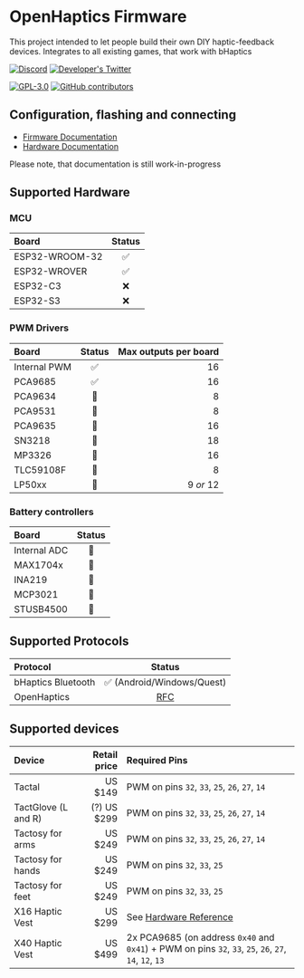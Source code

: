 # OpenHaptics Firmware

This project intended to let people build their own DIY haptic-feedback devices. Integrates to all existing games, that work with bHaptics

[![Discord](https://img.shields.io/discord/966090258104062023?label=Discord&logo=discord)](https://discord.gg/YUtRKAqty2)
[![Developer's Twitter](https://img.shields.io/twitter/follow/leon0399?color=%231DA1F2&label=Developer%27s%20Twitter&logo=twitter)](https://twitter.com/leon0399)

[![GPL-3.0](https://img.shields.io/github/license/openhaptics/openhaptics-firmware)](/LICENSE)
[![GitHub contributors](https://img.shields.io/github/contributors/openhaptics/openhaptics-firmware)](https://github.com/openhaptics/openhaptics-firmware/graphs/contributors)

## Configuration, flashing and connecting

* [Firmware Documentation](/docs)
* [Hardware Documentation](https://github.com/openhaptics/openhaptics-hardware)

Please note, that documentation is still work-in-progress

## Supported Hardware

### MCU

| Board                | Status       |
| :------------------- | :----------: |
| ESP32-WROOM-32       | ✅            |
| ESP32-WROVER         | ✅            |
| ESP32-C3             | ❌            |
| ESP32-S3             | ❌            |

### PWM Drivers

| Board                | Status       | Max outputs per board |
| :------------------- | :----------: | ---------------------: |
| Internal PWM         | ✅            |                    16 |
| PCA9685              | ✅            |                    16 |
| PCA9634              | 🚧            |                     8 |
| PCA9531              | 🚧            |                     8 |
| PCA9635              | 🚧            |                    16 |
| SN3218               | 🚧            |                    18 |
| MP3326               | 🚧            |                    16 |
| TLC59108F            | 🚧            |                     8 |
| LP50xx               | 🚧            |             9 _or_ 12 |

### Battery controllers

| Board                | Status       |
| :------------------- | :----------: |
| Internal ADC         | 🚧            |
| MAX1704x             | 🚧            |
| INA219               | 🚧            |
| MCP3021              | 🚧            |
| STUSB4500            | 🚧            |

## Supported Protocols

| Protocol             | Status                                                              |
| :------------------- | :-----------------------------------------------------------------: |
| bHaptics Bluetooth   | ✅ (Android/Windows/Quest)                                           |
| OpenHaptics          | [RFC](https://github.com/openhaptics/openhaptics-firmware/issues/9) |

## Supported devices

| Device              | Retail price | Required Pins                                                                                          |
| :------------------ | -----------: | :------------------------------------------------------------------------------------------------------|
| Tactal              |  US $149     | PWM on pins `32`, `33`, `25`, `26`, `27`, `14`                                                         |
| TactGlove (L and R) | (?) US $299  | PWM on pins `32`, `33`, `25`, `26`, `27`, `14`                                                         |
| Tactosy for arms    | US $249      | PWM on pins `32`, `33`, `25`, `26`, `27`, `14`                                                         |
| Tactosy for hands   | US $249      | PWM on pins `32`, `33`, `25`                                                                           |
| Tactosy for feet    | US $249      | PWM on pins `32`, `33`, `25`                                                                           |
| X16 Haptic Vest     | US $299      | See [Hardware Reference](https://github.com/openhaptics/openhaptics-hardware#x16-haptic-vest)          |
| X40 Haptic Vest     | US $499      | 2x PCA9685 (on address `0x40` and `0x41`) + PWM on pins `32`, `33`, `25`, `26`, `27`, `14`, `12`, `13` |
